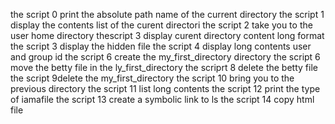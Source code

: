 the script 0 print the absolute path name of the current directory
the script 1 display the contents list of the curent directori
the script 2 take you to the user home directory
thescript 3 display curent directory content long format
the script 3 display the hidden file
the script 4 display long contents  user and group id
the script 6  create the my_first_directory directory
the script 6 move the betty file in the ly_first_directory
the scriprt 8 delete the betty file
the script 9delete the my_first_directory
the script 10 bring you to the previous directory
the script 11 list long contents
the script 12 print the type of iamafile
the script 13 create a symbolic link to ls
the script 14 copy html file
